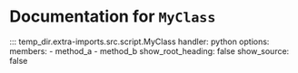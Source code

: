 # Documentation for `MyClass`

::: temp_dir.extra-imports.src.script.MyClass
    handler: python
    options:
      members:
        - method_a
        - method_b
      show_root_heading: false
      show_source: false
